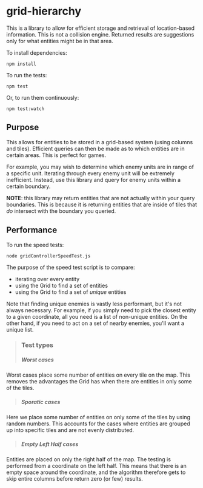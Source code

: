 # grid-hierarchy

This is a library to allow for efficient storage and retrieval of location-based information. This is not a collision engine. Returned results are suggestions only for what entities might be in that area.

To install dependencies:

    npm install

To run the tests:

    npm test

Or, to run them continuously:

    npm test:watch


## Purpose

This allows for entities to be stored in a grid-based system (using columns and tiles). Efficient queries can then be made as to which entities are in certain areas. This is perfect for games.

For example, you may wish to determine which enemy units are in range of a specific unit. Iterating through every enemy unit will be extremely inefficient. Instead, use this library and query for enemy units within a certain boundary.

**NOTE**: this library may return entities that are not actually within your query boundaries. This is because it is returning entities that are inside of tiles that *do* intersect with the boundary you queried.


## Performance

To run the speed tests:

    node gridControllerSpeedTest.js

The purpose of the speed test script is to compare:
* iterating over every entity
* using the Grid to find a set of entities
* using the Grid to find a set of *unique* entities

Note that finding unique enemies is vastly less performant, but it's not always necessary. For example, if you simply need to pick the closest entity to a given coordinate, all you need is a list of non-unique entities. On the other hand, if you need to act on a set of nearby enemies, you'll want a unique list.

>### Test types
>##### Worst cases
Worst cases place some number of entities on every tile on the map. This removes the advantages the Grid has when there are entities in only some of the tiles.
>
>##### Sporatic cases
Here we place some number of entities on only some of the tiles by using random numbers. This accounts for the cases where entities are grouped up into specific tiles and are not evenly distributed.
>
>##### Empty Left Half cases
Entities are placed on only the right half of the map. The testing is performed from a coordinate on the left half. This means that there is an empty space around the coordinate, and the algorithm therefore gets to skip entire columns before return zero (or few) results.
